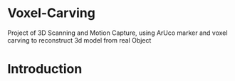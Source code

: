 # Voxel-Carving
Project of 3D Scanning and Motion Capture, using ArUco marker and voxel carving to reconstruct 3d model from real Object
# Introduction
